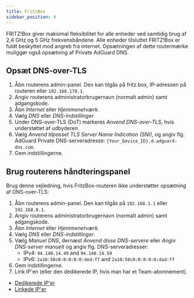 ```yaml
---
title: FritzBox
sidebar_position: 4
---
```


FRITZ!Box giver maksimal fleksibilitet for alle enheder ved samtidig brug af 2,4 GHz og 5 GHz frekvensbåndene. Alle enheder tilsluttet FRITZ!Box er fuldt beskyttet mod angreb fra internet. Opsætningen af dette routermærke muliggør også opsætning af Private AdGuard DNS.

## Opsæt DNS-over-TLS

1. Åbn routerens admin-panel. Den kan tilgås på fritz.box, IP-adressen på routeren eller `192.168.178.1`.
2. Angiv routerens administratorbrugernavn (normalt admin) samt adgangskode.
3. Åbn _Internet_ eller _Hjemmenetværk_.
4. Vælg _DNS_ eller _DNS-indstillinger_.
5. Under DNS-over-TLS (DoT) markeres _Anvend DNS-over-TLS_, hvis understøttet af udbyderen.
6. Vælg _Anvend tilpasset TLS Server Name Indication (SNI)_, og angiv flg. AdGuard Private DNS-serveradresse: `{Your_Device_ID}.d.adguard-dns.com`.
7. Gem indstillingerne.

## Brug routerens håndteringspanel

Brug denne vejledning, hvis FritzBox-routeren ikke understøtter opsætning af DNS-over-TLS:

1. Åbn routerens admin-panel. Den kan tilgås på `192.168.1.1` eller `192.168.0.1`.
2. Angiv routerens administratorbrugernavn (normalt admin) samt adgangskode.
3. Åbn _Internet_ eller _Hjemmenetværk_.
4. Vælg _DNS_ eller _DNS-indstillinger_.
5. Vælg _Manuel DNS_, dernæst _Anvend disse DNS-servere_ eller _Angiv DNS-server manuelt_ og angiv flg. DNS-serveradresser:
   - IPv4: `94.140.14.49` and `94.140.14.59`
   - IPv6: `2a10:50c0:0:0:0:0:ded:ff` and `2a10:50c0:0:0:0:0:dad:ff`
6. Gem indstillingerne.
7. Link IP'en (eller den dedikerede IP, hvis man har et Team-abonnement).

- [Dedikerede IP'er](/private-dns/connect-devices/other-options/dedicated-ip.md)
- [Linkede IP'er](/private-dns/connect-devices/other-options/linked-ip.md)
